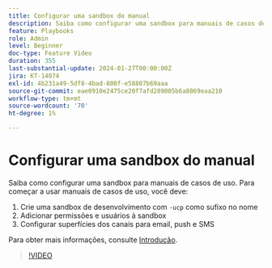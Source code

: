 ```yaml
---
title: Configurar uma sandbox do manual
description: Saiba como configurar uma sandbox para manuais de casos de uso.
feature: Playbooks
role: Admin
level: Beginner
doc-type: Feature Video
duration: 355
last-substantial-update: 2024-01-27T00:00:00Z
jira: KT-14074
exl-id: 4b231a49-5df8-4bad-800f-e58807b69aaa
source-git-commit: eae0910e2475ce20f7afd289005b6a8869eaa210
workflow-type: tm+mt
source-wordcount: '70'
ht-degree: 1%

---
```


# Configurar uma sandbox do manual

Saiba como configurar uma sandbox para manuais de casos de uso. Para começar a usar manuais de casos de uso, você deve:

1. Crie uma sandbox de desenvolvimento com `-ucp` como sufixo no nome
1. Adicionar permissões e usuários à sandbox
1. Configurar superfícies dos canais para email, push e SMS

Para obter mais informações, consulte [Introdução](https://experienceleague.adobe.com/docs/experience-platform/use-case-playbooks/playbooks/get-started.html?lang=pt-BR).

>[!VIDEO](https://video.tv.adobe.com/v/3426987/?learn=on)
